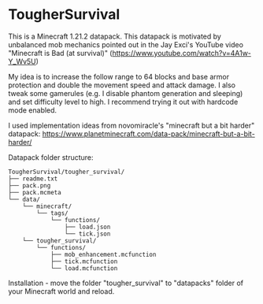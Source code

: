 # TougherSurvival

This is a Minecraft 1.21.2 datapack. This datapack is motivated by unbalanced mob mechanics pointed out in the Jay Exci's YouTube video "Minecraft is Bad (at survival)" (https://www.youtube.com/watch?v=4A1w-Y_Wv5U)

My idea is to increase the follow range to 64 blocks and base armor protection and double the movement speed and attack damage. I also tweak some gamerules (e.g. I disable phantom generation and sleeping) and set difficulty level to high. I recommend trying it out with hardcode mode enabled.

I used implementation ideas from novomiracle's "minecraft but a bit harder" datapack: https://www.planetminecraft.com/data-pack/minecraft-but-a-bit-harder/

Datapack folder structure:

```
TougherSurvival/tougher_survival/
├── readme.txt
├── pack.png
├── pack.mcmeta
└── data/
    └── minecraft/
        └── tags/
            └── functions/
                ├── load.json
                └── tick.json
    └── tougher_survival/
        └── functions/
            ├── mob_enhancement.mcfunction
            ├── tick.mcfunction
            └── load.mcfunction
```

Installation - move the folder "tougher_survival" to "datapacks" folder of your Minecraft world and reload.